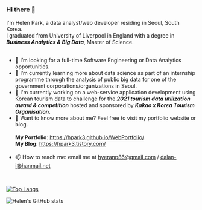 ### Hi there 👋  

<!--
**hpark3/hpark3** is a ✨ _special_ ✨ repository because its `README.md` (this file) appears on your GitHub profile.

Here are some ideas to get you started:

- 🔭 I’m currently working on ...
- 🌱 I’m currently learning ...
- 👯 I’m looking to collaborate on ...
- 🤔 I’m looking for help with ...
- 💬 Ask me about ...
- 📫 How to reach me: ...
- 😄 Pronouns: ...
- ⚡ Fun fact: ...
-->

I'm Helen Park, a data analyst/web developer residing in Seoul, South Korea.  
I graduated from University of Liverpool in England with a degree in ***Business Analytics & Big Data***, Master of Science.  
  <br/>
- 🤔 I’m looking for a full-time Software Engineering or Data Analytics opportunities.
- 🔭 I’m currently learning more about data science as part of an internship programme through the analysis of public big data for one of the government corporations/organizations in Seoul.
- 👯 I'm currently working on a web-service application development using Korean tourism data to challenge for the ***2021 tourism data utilization award & competition*** hosted and sponsored by ___Kakao x Korea Tourism Organisation___.
- 💬 Want to know more about me? Feel free to visit my portfolio website or blog.   
      <br/>
      **My Portfolio**: https://hpark3.github.io/WebPortfolio/  
      **My Blog**: https://hpark3.tistory.com/    
      <br/>
- 📫 How to reach me: email me at hyeranp86@gmail.com / dalan-i@hanmail.net 
<br/>

[![Top Langs](https://github-readme-stats.vercel.app/api/top-langs/?username=hpark3)](https://github.com/hpark3/github-readme-stats)

![Helen's GitHub stats](https://github-readme-stats.vercel.app/api?username=hpark3&show_icons=true)

